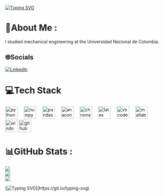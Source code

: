 [![Typing SVG](https://readme-typing-svg.demolab.com?font=Fira+Code&pause=1000&width=500&lines=Hello%2C+I'm++Daniel+Rodriguez)](https://git.io/typing-svg)

# 💫About Me :
I studied mechanical engineering at the Universidad Nacional de Colombia.

## 🌐Socials
[![LinkedIn](https://img.shields.io/badge/LinkedIn-%230077B5.svg?logo=linkedin&logoColor=white)](https://linkedin.com/in/daniel-rodriguez-88a0221a4) 

# 💻Tech Stack
###

<div align="left">
  <img src="https://cdn.jsdelivr.net/gh/devicons/devicon/icons/python/python-original.svg" height="40" alt="python logo"  />
  <img width="12" />
  <img src="https://cdn.jsdelivr.net/gh/devicons/devicon/icons/numpy/numpy-original.svg" height="40" alt="numpy logo"  />
  <img width="12" />
  <img src="https://cdn.jsdelivr.net/gh/devicons/devicon/icons/pandas/pandas-original.svg" height="40" alt="pandas logo"  />
  <img width="12" />
  <img src="https://cdn.jsdelivr.net/gh/devicons/devicon/icons/anaconda/anaconda-original.svg" height="40" alt="anaconda logo"  />
  <img width="12" />
  <img src="https://cdn.jsdelivr.net/gh/devicons/devicon/icons/chrome/chrome-original.svg" height="40" alt="chrome logo"  />
  <img width="12" />
  <img src="https://cdn.jsdelivr.net/gh/devicons/devicon/icons/latex/latex-original.svg" height="40" alt="latex logo"  />
  <img width="12" />
  <img src="https://cdn.jsdelivr.net/gh/devicons/devicon/icons/vscode/vscode-original.svg" height="40" alt="vscode logo"  />
  <img width="12" />
  <img src="https://cdn.jsdelivr.net/gh/devicons/devicon/icons/matlab/matlab-original.svg" height="40" alt="matlab logo"  />
  <img width="12" />
  <img src="https://cdn.jsdelivr.net/gh/devicons/devicon/icons/windows8/windows8-original.svg" height="40" alt="windows11 logo"  />
  <img src="https://cdn.jsdelivr.net/gh/devicons/devicon/icons/github/github-original.svg" height="40" alt="github logo"  />
  <img width="12" />
</div>

###

# 📊GitHub Stats :
![](https://github-readme-stats.vercel.app/api?username=Danrome0&theme=radical&hide_border=false&include_all_commits=false&count_private=false)<br/>
![](https://github-readme-streak-stats.herokuapp.com/?user=Danrome0&theme=radical&hide_border=false)<br/>
![](https://github-readme-stats.vercel.app/api/top-langs/?username=Danrome0&theme=radical&hide_border=false&include_all_commits=false&count_private=false&layout=compact)

[![Typing SVG](https://readme-typing-svg.demolab.com?font=Fira+Code&pause=1000&width=500&lines=Thank+you+for+your+visit.)](https://git.io/typing-svg)
